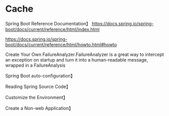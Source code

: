 # Cache

Spring Boot Reference Documentation】
https://docs.spring.io/spring-boot/docs/current/reference/html/index.html

https://docs.spring.io/spring-boot/docs/current/reference/html/howto.html#howto


Create Your Own FailureAnalyzer.FailureAnalyzer is a great way to intercept an exception on startup and turn it into a human-readable message, wrapped in a FailureAnalysis

Spring Boot auto-configuration】



Reading Spring Source Code】


Customize the Environment】


Create a Non-web Application】

